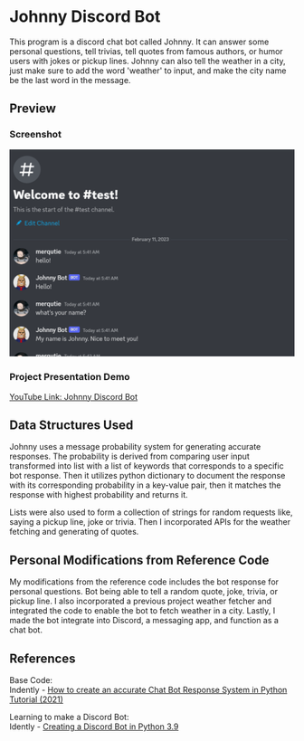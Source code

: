 # Johnny Discord Bot
This program is a discord chat bot called Johnny. It can answer some personal questions, tell trivias, tell quotes from famous authors, or humor users with jokes or pickup lines. Johnny can also tell the weather in a city, just make sure to add the word 'weather' to input, and make the city name be the last word in the message. 

## Preview
### Screenshot
<img src="./botpreview.gif">

### Project Presentation Demo
[YouTube Link: Johnny Discord Bot](https://youtu.be/Wn4Hp2Q-8js)


## Data Structures Used
Johnny uses a message probability system for generating accurate responses. The probability is derived from comparing user input transformed into list with a list of keywords that corresponds to a specific bot response. Then it utilizes python dictionary to document the response with its corresponding probability in a key-value pair, then it matches the response with highest probability and returns it.</br>

Lists were also used to form a collection of strings for random requests like, saying a pickup line, joke or trivia. Then I incorporated APIs for the weather fetching and generating of quotes.

## Personal Modifications from Reference Code
My modifications from the reference code includes the bot response for personal questions. Bot being able to tell a random quote, joke, trivia, or pickup line. I also incorporated a previous project weather fetcher and integrated the code to enable the bot to fetch weather in a city. Lastly, I made the bot integrate into Discord, a messaging app, and function as a chat bot. 

## References
Base Code: </br>
Indently - [How to create an accurate Chat Bot Response System in Python Tutorial (2021)](https://www.youtube.com/watch?v=Ea9jgBjQxEs&ab_channel=Indently)
</br>

Learning to make a Discord Bot: </br>
Idently - [Creating a Discord Bot in Python 3.9 ](https://www.youtube.com/watch?v=fU-kWx-OYvE&ab_channel=Indently)
</br>